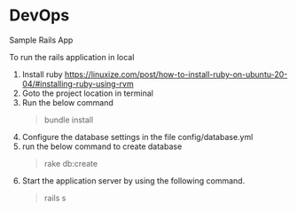 # DevOps 

Sample Rails App 

To run the rails application in local

1. Install ruby  https://linuxize.com/post/how-to-install-ruby-on-ubuntu-20-04/#installing-ruby-using-rvm
2. Goto the project location in terminal
3. Run the below command 
   > bundle install 
4. Configure the database settings in the file config/database.yml
5. run the below command to create database 
   > rake db:create
6. Start the application server by using the following command.
   > rails s 
